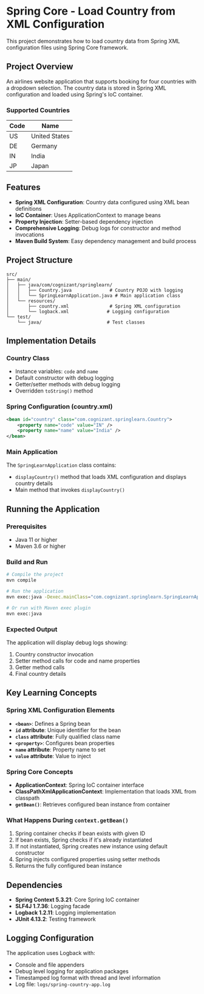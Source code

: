 # Spring Core - Load Country from XML Configuration

This project demonstrates how to load country data from Spring XML configuration files using Spring Core framework.

## Project Overview

An airlines website application that supports booking for four countries with a dropdown selection. The country data is stored in Spring XML configuration and loaded using Spring's IoC container.

### Supported Countries

| Code | Name          |
| ---- | ------------- |
| US   | United States |
| DE   | Germany       |
| IN   | India         |
| JP   | Japan         |

## Features

- **Spring XML Configuration**: Country data configured using XML bean definitions
- **IoC Container**: Uses ApplicationContext to manage beans
- **Property Injection**: Setter-based dependency injection
- **Comprehensive Logging**: Debug logs for constructor and method invocations
- **Maven Build System**: Easy dependency management and build process

## Project Structure

```
src/
├── main/
│   ├── java/com/cognizant/springlearn/
│   │   ├── Country.java              # Country POJO with logging
│   │   └── SpringLearnApplication.java # Main application class
│   └── resources/
│       ├── country.xml               # Spring XML configuration
│       └── logback.xml              # Logging configuration
└── test/
    └── java/                        # Test classes
```

## Implementation Details

### Country Class

- Instance variables: `code` and `name`
- Default constructor with debug logging
- Getter/setter methods with debug logging
- Overridden `toString()` method

### Spring Configuration (country.xml)

```xml
<bean id="country" class="com.cognizant.springlearn.Country">
    <property name="code" value="IN" />
    <property name="name" value="India" />
</bean>
```

### Main Application

The `SpringLearnApplication` class contains:

- `displayCountry()` method that loads XML configuration and displays country details
- Main method that invokes `displayCountry()`

## Running the Application

### Prerequisites

- Java 11 or higher
- Maven 3.6 or higher

### Build and Run

```bash
# Compile the project
mvn compile

# Run the application
mvn exec:java -Dexec.mainClass="com.cognizant.springlearn.SpringLearnApplication"

# Or run with Maven exec plugin
mvn exec:java
```

### Expected Output

The application will display debug logs showing:

1. Country constructor invocation
2. Setter method calls for code and name properties
3. Getter method calls
4. Final country details

## Key Learning Concepts

### Spring XML Configuration Elements

- **`<bean>`**: Defines a Spring bean
- **`id` attribute**: Unique identifier for the bean
- **`class` attribute**: Fully qualified class name
- **`<property>`**: Configures bean properties
- **`name` attribute**: Property name to set
- **`value` attribute**: Value to inject

### Spring Core Concepts

- **ApplicationContext**: Spring IoC container interface
- **ClassPathXmlApplicationContext**: Implementation that loads XML from classpath
- **`getBean()`**: Retrieves configured bean instance from container

### What Happens During `context.getBean()`

1. Spring container checks if bean exists with given ID
2. If bean exists, Spring checks if it's already instantiated
3. If not instantiated, Spring creates new instance using default constructor
4. Spring injects configured properties using setter methods
5. Returns the fully configured bean instance

## Dependencies

- **Spring Context 5.3.21**: Core Spring IoC container
- **SLF4J 1.7.36**: Logging facade
- **Logback 1.2.11**: Logging implementation
- **JUnit 4.13.2**: Testing framework

## Logging Configuration

The application uses Logback with:

- Console and file appenders
- Debug level logging for application packages
- Timestamped log format with thread and level information
- Log file: `logs/spring-country-app.log`

